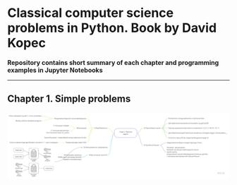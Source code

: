 # Classical computer science problems in Python. Book by David Kopec
__Repository contains short summary of each chapter and programming examples in Jupyter Notebooks__
___
## Chapter 1. Simple problems
![alt text](https://github.com/GeorgBell/Studying-ComputerScience/blob/main/Book_Classical_CS_problems_in_Python/Chapter_1.jpg)
